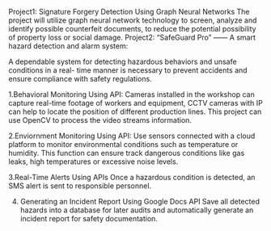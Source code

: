 Project1:
Signature Forgery Detection Using Graph Neural Networks
The project will utilize graph neural network technology to screen, analyze and identify possible counterfeit documents, to reduce the potential possibility of property loss or social damage.
Project2:
“SafeGuard Pro” —— A smart hazard detection and alarm system:

A dependable system for detecting hazardous behaviors and unsafe conditions in a real- time manner is necessary to prevent accidents and ensure compliance with safety regulations.

1.Behavioral Monitoring Using API: Cameras installed in the workshop can capture real-time footage of workers and equipment, 
CCTV cameras with IP can help to locate the position of different production lines. This project can use OpenCV to process the video streams information.


2.Enviornment Monitoring Using API:
Use sensors connected with a cloud platform to monitor environmental conditions such as temperature or humidity. 
This function can ensure track dangerous conditions like gas leaks, high temperatures or excessive noise levels.


3.Real-Time Alerts Using APIs
Once a hazardous condition is detected, an SMS alert is sent to responsible personnel.

4. Generating an Incident Report Using Google Docs API
Save all detected hazards into a database for later audits and automatically generate an incident report for safety documentation.
